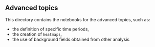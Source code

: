 ## Advanced topics

This directory contains the notebooks for the advanced topics, such as:
- the definition of specific time periods,
- the creation of `heatmaps`,
- the use of background fields obtained from other analysis.
